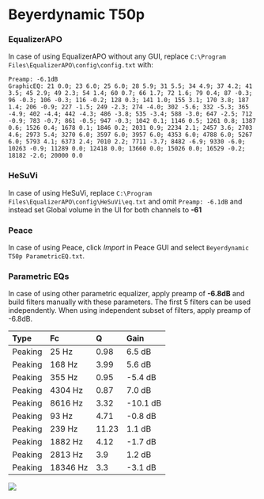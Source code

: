 # Beyerdynamic T50p

### EqualizerAPO
In case of using EqualizerAPO without any GUI, replace `C:\Program Files\EqualizerAPO\config\config.txt`
with:
```
Preamp: -6.1dB
GraphicEQ: 21 0.0; 23 6.0; 25 6.0; 28 5.9; 31 5.5; 34 4.9; 37 4.2; 41 3.5; 45 2.9; 49 2.3; 54 1.4; 60 0.7; 66 1.7; 72 1.6; 79 0.4; 87 -0.3; 96 -0.3; 106 -0.3; 116 -0.2; 128 0.3; 141 1.0; 155 3.1; 170 3.8; 187 1.4; 206 -0.9; 227 -1.5; 249 -2.3; 274 -4.0; 302 -5.6; 332 -5.3; 365 -4.9; 402 -4.4; 442 -4.3; 486 -3.8; 535 -3.4; 588 -3.0; 647 -2.5; 712 -0.9; 783 -0.7; 861 -0.5; 947 -0.3; 1042 0.1; 1146 0.5; 1261 0.8; 1387 0.6; 1526 0.4; 1678 0.1; 1846 0.2; 2031 0.9; 2234 2.1; 2457 3.6; 2703 4.6; 2973 5.4; 3270 6.0; 3597 6.0; 3957 6.0; 4353 6.0; 4788 6.0; 5267 6.0; 5793 4.1; 6373 2.4; 7010 2.2; 7711 -3.7; 8482 -6.9; 9330 -6.0; 10263 -0.9; 11289 0.0; 12418 0.0; 13660 0.0; 15026 0.0; 16529 -0.2; 18182 -2.6; 20000 0.0
```

### HeSuVi
In case of using HeSuVi, replace `C:\Program Files\EqualizerAPO\config\HeSuVi\eq.txt` and omit `Preamp:
-6.1dB` and instead set Global volume in the UI for both channels to **-61**

### Peace
In case of using Peace, click *Import* in Peace GUI and select `Beyerdynamic T50p ParametricEQ.txt`.

### Parametric EQs
In case of using other parametric equalizer, apply preamp of **-6.8dB** and build filters manually
with these parameters. The first 5 filters can be used independently.
When using independent subset of filters, apply preamp of -6.8dB.

| Type    | Fc       |     Q | Gain     |
|:--------|:---------|:------|:---------|
| Peaking | 25 Hz    |  0.98 | 6.5 dB   |
| Peaking | 168 Hz   |  3.99 | 5.6 dB   |
| Peaking | 355 Hz   |  0.95 | -5.4 dB  |
| Peaking | 4304 Hz  |  0.87 | 7.0 dB   |
| Peaking | 8616 Hz  |  3.32 | -10.1 dB |
| Peaking | 93 Hz    |  4.71 | -0.8 dB  |
| Peaking | 239 Hz   | 11.23 | 1.1 dB   |
| Peaking | 1882 Hz  |  4.12 | -1.7 dB  |
| Peaking | 2813 Hz  |  3.9  | 1.2 dB   |
| Peaking | 18346 Hz |  3.3  | -3.1 dB  |

![](https://raw.githubusercontent.com/jaakkopasanen/AutoEq/master/results/headphonecom/sbaf-serious/Beyerdynamic%20T50p/Beyerdynamic%20T50p.png)
